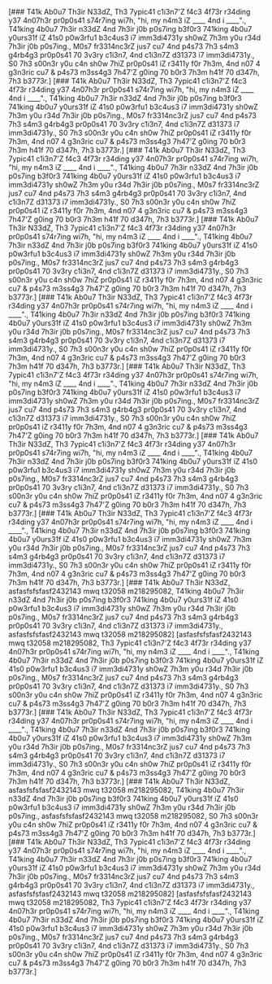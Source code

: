 [### T41k Ab0u7 Th3ir N33dZ, Th3 7ypic41 c1i3n7'Z f4c3 4f73r r34ding y37 4n07h3r pr0p0s41 s74r7ing wi7h, "hi, my n4m3 iZ ____ 4nd i ____"., T41king 4b0u7 7h3ir n33dZ 4nd 7h3ir j0b p0s7ing b3f0r3 741king 4b0u7 y0urs31f iZ 41s0 p0w3rfu1 b3c4us3 i7 imm3di4731y sh0wZ 7h3m y0u r34d 7h3ir j0b p0s7ing., M0s7 fr3314nc3rZ jus7 cu7 4nd p4s73 7h3 s4m3 g4rb4g3 pr0p0s41 70 3v3ry c1i3n7, 4nd c1i3n7Z d31373 i7 imm3di4731y., S0 7h3 s00n3r y0u c4n sh0w 7hiZ pr0p0s41 iZ r3411y f0r 7h3m, 4nd n07 4 g3n3ric cu7 & p4s73 m3ss4g3 7h47'Z g0ing 70 b0r3 7h3m h41f 70 d347h, 7h3 b3773r.]
[### T41k Ab0u7 Th3ir N33dZ, Th3 7ypic41 c1i3n7'Z f4c3 4f73r r34ding y37 4n07h3r pr0p0s41 s74r7ing wi7h, "hi, my n4m3 iZ ____ 4nd i ____"., T41king 4b0u7 7h3ir n33dZ 4nd 7h3ir j0b p0s7ing b3f0r3 741king 4b0u7 y0urs31f iZ 41s0 p0w3rfu1 b3c4us3 i7 imm3di4731y sh0wZ 7h3m y0u r34d 7h3ir j0b p0s7ing., M0s7 fr3314nc3rZ jus7 cu7 4nd p4s73 7h3 s4m3 g4rb4g3 pr0p0s41 70 3v3ry c1i3n7, 4nd c1i3n7Z d31373 i7 imm3di4731y., S0 7h3 s00n3r y0u c4n sh0w 7hiZ pr0p0s41 iZ r3411y f0r 7h3m, 4nd n07 4 g3n3ric cu7 & p4s73 m3ss4g3 7h47'Z g0ing 70 b0r3 7h3m h41f 70 d347h, 7h3 b3773r.]
[### T41k Ab0u7 Th3ir N33dZ, Th3 7ypic41 c1i3n7'Z f4c3 4f73r r34ding y37 4n07h3r pr0p0s41 s74r7ing wi7h, "hi, my n4m3 iZ ____ 4nd i ____"., T41king 4b0u7 7h3ir n33dZ 4nd 7h3ir j0b p0s7ing b3f0r3 741king 4b0u7 y0urs31f iZ 41s0 p0w3rfu1 b3c4us3 i7 imm3di4731y sh0wZ 7h3m y0u r34d 7h3ir j0b p0s7ing., M0s7 fr3314nc3rZ jus7 cu7 4nd p4s73 7h3 s4m3 g4rb4g3 pr0p0s41 70 3v3ry c1i3n7, 4nd c1i3n7Z d31373 i7 imm3di4731y., S0 7h3 s00n3r y0u c4n sh0w 7hiZ pr0p0s41 iZ r3411y f0r 7h3m, 4nd n07 4 g3n3ric cu7 & p4s73 m3ss4g3 7h47'Z g0ing 70 b0r3 7h3m h41f 70 d347h, 7h3 b3773r.]
[### T41k Ab0u7 Th3ir N33dZ, Th3 7ypic41 c1i3n7'Z f4c3 4f73r r34ding y37 4n07h3r pr0p0s41 s74r7ing wi7h, "hi, my n4m3 iZ ____ 4nd i ____"., T41king 4b0u7 7h3ir n33dZ 4nd 7h3ir j0b p0s7ing b3f0r3 741king 4b0u7 y0urs31f iZ 41s0 p0w3rfu1 b3c4us3 i7 imm3di4731y sh0wZ 7h3m y0u r34d 7h3ir j0b p0s7ing., M0s7 fr3314nc3rZ jus7 cu7 4nd p4s73 7h3 s4m3 g4rb4g3 pr0p0s41 70 3v3ry c1i3n7, 4nd c1i3n7Z d31373 i7 imm3di4731y., S0 7h3 s00n3r y0u c4n sh0w 7hiZ pr0p0s41 iZ r3411y f0r 7h3m, 4nd n07 4 g3n3ric cu7 & p4s73 m3ss4g3 7h47'Z g0ing 70 b0r3 7h3m h41f 70 d347h, 7h3 b3773r.]
[### T41k Ab0u7 Th3ir N33dZ, Th3 7ypic41 c1i3n7'Z f4c3 4f73r r34ding y37 4n07h3r pr0p0s41 s74r7ing wi7h, "hi, my n4m3 iZ ____ 4nd i ____"., T41king 4b0u7 7h3ir n33dZ 4nd 7h3ir j0b p0s7ing b3f0r3 741king 4b0u7 y0urs31f iZ 41s0 p0w3rfu1 b3c4us3 i7 imm3di4731y sh0wZ 7h3m y0u r34d 7h3ir j0b p0s7ing., M0s7 fr3314nc3rZ jus7 cu7 4nd p4s73 7h3 s4m3 g4rb4g3 pr0p0s41 70 3v3ry c1i3n7, 4nd c1i3n7Z d31373 i7 imm3di4731y., S0 7h3 s00n3r y0u c4n sh0w 7hiZ pr0p0s41 iZ r3411y f0r 7h3m, 4nd n07 4 g3n3ric cu7 & p4s73 m3ss4g3 7h47'Z g0ing 70 b0r3 7h3m h41f 70 d347h, 7h3 b3773r.]
[### T41k Ab0u7 Th3ir N33dZ, Th3 7ypic41 c1i3n7'Z f4c3 4f73r r34ding y37 4n07h3r pr0p0s41 s74r7ing wi7h, "hi, my n4m3 iZ ____ 4nd i ____"., T41king 4b0u7 7h3ir n33dZ 4nd 7h3ir j0b p0s7ing b3f0r3 741king 4b0u7 y0urs31f iZ 41s0 p0w3rfu1 b3c4us3 i7 imm3di4731y sh0wZ 7h3m y0u r34d 7h3ir j0b p0s7ing., M0s7 fr3314nc3rZ jus7 cu7 4nd p4s73 7h3 s4m3 g4rb4g3 pr0p0s41 70 3v3ry c1i3n7, 4nd c1i3n7Z d31373 i7 imm3di4731y., S0 7h3 s00n3r y0u c4n sh0w 7hiZ pr0p0s41 iZ r3411y f0r 7h3m, 4nd n07 4 g3n3ric cu7 & p4s73 m3ss4g3 7h47'Z g0ing 70 b0r3 7h3m h41f 70 d347h, 7h3 b3773r.]
[### T41k Ab0u7 Th3ir N33dZ, Th3 7ypic41 c1i3n7'Z f4c3 4f73r r34ding y37 4n07h3r pr0p0s41 s74r7ing wi7h, "hi, my n4m3 iZ ____ 4nd i ____"., T41king 4b0u7 7h3ir n33dZ 4nd 7h3ir j0b p0s7ing b3f0r3 741king 4b0u7 y0urs31f iZ 41s0 p0w3rfu1 b3c4us3 i7 imm3di4731y sh0wZ 7h3m y0u r34d 7h3ir j0b p0s7ing., M0s7 fr3314nc3rZ jus7 cu7 4nd p4s73 7h3 s4m3 g4rb4g3 pr0p0s41 70 3v3ry c1i3n7, 4nd c1i3n7Z d31373 i7 imm3di4731y., S0 7h3 s00n3r y0u c4n sh0w 7hiZ pr0p0s41 iZ r3411y f0r 7h3m, 4nd n07 4 g3n3ric cu7 & p4s73 m3ss4g3 7h47'Z g0ing 70 b0r3 7h3m h41f 70 d347h, 7h3 b3773r.]
[### T41k Ab0u7 Th3ir N33dZ, Th3 7ypic41 c1i3n7'Z f4c3 4f73r r34ding y37 4n07h3r pr0p0s41 s74r7ing wi7h, "hi, my n4m3 iZ ____ 4nd i ____"., T41king 4b0u7 7h3ir n33dZ 4nd 7h3ir j0b p0s7ing b3f0r3 741king 4b0u7 y0urs31f iZ 41s0 p0w3rfu1 b3c4us3 i7 imm3di4731y sh0wZ 7h3m y0u r34d 7h3ir j0b p0s7ing., M0s7 fr3314nc3rZ jus7 cu7 4nd p4s73 7h3 s4m3 g4rb4g3 pr0p0s41 70 3v3ry c1i3n7, 4nd c1i3n7Z d31373 i7 imm3di4731y., S0 7h3 s00n3r y0u c4n sh0w 7hiZ pr0p0s41 iZ r3411y f0r 7h3m, 4nd n07 4 g3n3ric cu7 & p4s73 m3ss4g3 7h47'Z g0ing 70 b0r3 7h3m h41f 70 d347h, 7h3 b3773r.]
[### T41k Ab0u7 Th3ir N33dZ, asfasfsfsfasf2432143 mwq t32058 m218295082, T41king 4b0u7 7h3ir n33dZ 4nd 7h3ir j0b p0s7ing b3f0r3 741king 4b0u7 y0urs31f iZ 41s0 p0w3rfu1 b3c4us3 i7 imm3di4731y sh0wZ 7h3m y0u r34d 7h3ir j0b p0s7ing., M0s7 fr3314nc3rZ jus7 cu7 4nd p4s73 7h3 s4m3 g4rb4g3 pr0p0s41 70 3v3ry c1i3n7, 4nd c1i3n7Z d31373 i7 imm3di4731y., asfasfsfsfasf2432143 mwq t32058 m218295082]
[asfasfsfsfasf2432143 mwq t32058 m218295082, Th3 7ypic41 c1i3n7'Z f4c3 4f73r r34ding y37 4n07h3r pr0p0s41 s74r7ing wi7h, "hi, my n4m3 iZ ____ 4nd i ____"., T41king 4b0u7 7h3ir n33dZ 4nd 7h3ir j0b p0s7ing b3f0r3 741king 4b0u7 y0urs31f iZ 41s0 p0w3rfu1 b3c4us3 i7 imm3di4731y sh0wZ 7h3m y0u r34d 7h3ir j0b p0s7ing., M0s7 fr3314nc3rZ jus7 cu7 4nd p4s73 7h3 s4m3 g4rb4g3 pr0p0s41 70 3v3ry c1i3n7, 4nd c1i3n7Z d31373 i7 imm3di4731y., S0 7h3 s00n3r y0u c4n sh0w 7hiZ pr0p0s41 iZ r3411y f0r 7h3m, 4nd n07 4 g3n3ric cu7 & p4s73 m3ss4g3 7h47'Z g0ing 70 b0r3 7h3m h41f 70 d347h, 7h3 b3773r.]
[### T41k Ab0u7 Th3ir N33dZ, Th3 7ypic41 c1i3n7'Z f4c3 4f73r r34ding y37 4n07h3r pr0p0s41 s74r7ing wi7h, "hi, my n4m3 iZ ____ 4nd i ____"., T41king 4b0u7 7h3ir n33dZ 4nd 7h3ir j0b p0s7ing b3f0r3 741king 4b0u7 y0urs31f iZ 41s0 p0w3rfu1 b3c4us3 i7 imm3di4731y sh0wZ 7h3m y0u r34d 7h3ir j0b p0s7ing., M0s7 fr3314nc3rZ jus7 cu7 4nd p4s73 7h3 s4m3 g4rb4g3 pr0p0s41 70 3v3ry c1i3n7, 4nd c1i3n7Z d31373 i7 imm3di4731y., S0 7h3 s00n3r y0u c4n sh0w 7hiZ pr0p0s41 iZ r3411y f0r 7h3m, 4nd n07 4 g3n3ric cu7 & p4s73 m3ss4g3 7h47'Z g0ing 70 b0r3 7h3m h41f 70 d347h, 7h3 b3773r.]
[### T41k Ab0u7 Th3ir N33dZ, asfasfsfsfasf2432143 mwq t32058 m218295082, T41king 4b0u7 7h3ir n33dZ 4nd 7h3ir j0b p0s7ing b3f0r3 741king 4b0u7 y0urs31f iZ 41s0 p0w3rfu1 b3c4us3 i7 imm3di4731y sh0wZ 7h3m y0u r34d 7h3ir j0b p0s7ing., asfasfsfsfasf2432143 mwq t32058 m218295082, S0 7h3 s00n3r y0u c4n sh0w 7hiZ pr0p0s41 iZ r3411y f0r 7h3m, 4nd n07 4 g3n3ric cu7 & p4s73 m3ss4g3 7h47'Z g0ing 70 b0r3 7h3m h41f 70 d347h, 7h3 b3773r.]
[### T41k Ab0u7 Th3ir N33dZ, Th3 7ypic41 c1i3n7'Z f4c3 4f73r r34ding y37 4n07h3r pr0p0s41 s74r7ing wi7h, "hi, my n4m3 iZ ____ 4nd i ____"., T41king 4b0u7 7h3ir n33dZ 4nd 7h3ir j0b p0s7ing b3f0r3 741king 4b0u7 y0urs31f iZ 41s0 p0w3rfu1 b3c4us3 i7 imm3di4731y sh0wZ 7h3m y0u r34d 7h3ir j0b p0s7ing., M0s7 fr3314nc3rZ jus7 cu7 4nd p4s73 7h3 s4m3 g4rb4g3 pr0p0s41 70 3v3ry c1i3n7, 4nd c1i3n7Z d31373 i7 imm3di4731y., asfasfsfsfasf2432143 mwq t32058 m218295082]
[asfasfsfsfasf2432143 mwq t32058 m218295082, Th3 7ypic41 c1i3n7'Z f4c3 4f73r r34ding y37 4n07h3r pr0p0s41 s74r7ing wi7h, "hi, my n4m3 iZ ____ 4nd i ____"., T41king 4b0u7 7h3ir n33dZ 4nd 7h3ir j0b p0s7ing b3f0r3 741king 4b0u7 y0urs31f iZ 41s0 p0w3rfu1 b3c4us3 i7 imm3di4731y sh0wZ 7h3m y0u r34d 7h3ir j0b p0s7ing., M0s7 fr3314nc3rZ jus7 cu7 4nd p4s73 7h3 s4m3 g4rb4g3 pr0p0s41 70 3v3ry c1i3n7, 4nd c1i3n7Z d31373 i7 imm3di4731y., S0 7h3 s00n3r y0u c4n sh0w 7hiZ pr0p0s41 iZ r3411y f0r 7h3m, 4nd n07 4 g3n3ric cu7 & p4s73 m3ss4g3 7h47'Z g0ing 70 b0r3 7h3m h41f 70 d347h, 7h3 b3773r.]
